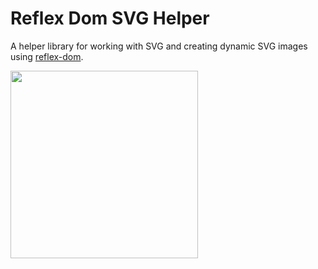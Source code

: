 # Reflex Dom SVG Helper

A helper library for working with SVG and creating dynamic SVG images using [reflex-dom](https://github.com/reflex-frp/reflex-dom).

<img src="http://i.imgur.com/0h9dFhl.png" width="300px"/>
